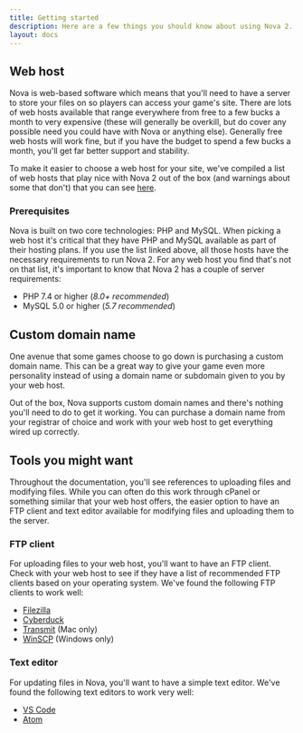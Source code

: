 ```yaml
---
title: Getting started
description: Here are a few things you should know about using Nova 2.
layout: docs
---
```


## Web host

Nova is web-based software which means that you'll need to have a server to store your files on so players can access your game's site. There are lots of web hosts available that range everywhere from free to a few bucks a month to very expensive (these will generally be overkill, but do cover any possible need you could have with Nova or anything else). Generally free web hosts will work fine, but if you have the budget to spend a few bucks a month, you'll get far better support and stability.

To make it easier to choose a web host for your site, we've compiled a list of web hosts that play nice with Nova 2 out of the box (and warnings about some that don't) that you can see [here](https://github.com/anodyne/hosts).

### Prerequisites

Nova is built on two core technologies: PHP and MySQL. When picking a web host it's critical that they have PHP and MySQL available as part of their hosting plans. If you use the list linked above, all those hosts have the necessary requirements to run Nova 2. For any web host you find that's not on that list, it's important to know that Nova 2 has a couple of server requirements:

- PHP 7.4 or higher (*8.0+ recommended*)
- MySQL 5.0 or higher (*5.7 recommended*)

## Custom domain name

One avenue that some games choose to go down is purchasing a custom domain name. This can be a great way to give your game even more personality instead of using a domain name or subdomain given to you by your web host.

Out of the box, Nova supports custom domain names and there's nothing you'll need to do to get it working. You can purchase a domain name from your registrar of choice and work with your web host to get everything wired up correctly.

## Tools you might want

Throughout the documentation, you'll see references to uploading files and modifying files. While you can often do this work through cPanel or something similar that your web host offers, the easier option to have an FTP client and text editor available for modifying files and uploading them to the server.

### FTP client

For uploading files to your web host, you'll want to have an FTP client. Check with your web host to see if they have a list of recommended FTP clients based on your operating system. We've found the following FTP clients to work well:

- [Filezilla](https://filezilla-project.org/)
- [Cyberduck](https://cyberduck.io/)
- [Transmit](https://panic.com/transmit/) (Mac only)
- [WinSCP](https://winscp.net/eng/index.php) (Windows only)

### Text editor

For updating files in Nova, you'll want to have a simple text editor. We've found the following text editors to work very well:

- [VS Code](https://code.visualstudio.com)
- [Atom](https://atom.io)
